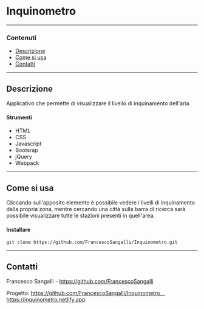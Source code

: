 # **Inquinometro**

---

### Contenuti

- [Descrizione](#descrizione)
- [Come si usa](#come-si-usa)
- [Contatti](#contatti)

---

## Descrizione

Applicativo che permette di visualizzare il livello di inquinamento dell'aria.

#### Strumenti

- HTML
- CSS
- Javascript
- Bootsrap
- jQuery
- Webpack

---

## Come si usa

Cliccando sull'apposito elemento è possibile vedere i livelli di inquinamento della propria zona, mentre cercando una città sulla barra di ricerca sarà possibile visualizzare tutte le stazioni presenti in quell'area. 

#### Installare

`git clone https://github.com/FrancescoSangalli/Inquinometro.git`

---

## Contatti

Francesco Sangalli - <https://github.com/FrancescoSangalli>

Progetto: <https://github.com/FrancescoSangalli/Inquinometro>__
          <https://inquinometro.netlify.app>
